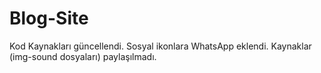 # Blog-Site

Kod Kaynakları güncellendi. Sosyal ikonlara WhatsApp eklendi. Kaynaklar (img-sound dosyaları) paylaşılmadı.
